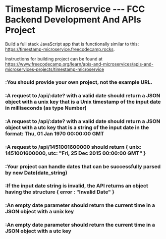 # Timestamp Microservice --- FCC Backend Development And APIs Project

Build a full stack JavaScript app that is functionally similar to this: https://timestamp-microservice.freecodecamp.rocks.

Instructions for building project can be found at https://www.freecodecamp.org/learn/apis-and-microservices/apis-and-microservices-projects/timestamp-microservice

### :You should provide your own project, not the example URL.

### :A request to /api/:date? with a valid date should return a JSON object with a unix key that is a Unix timestamp of the input date in milliseconds (as type Number)

### :A request to /api/:date? with a valid date should return a JSON object with a utc key that is a string of the input date in the format: Thu, 01 Jan 1970 00:00:00 GMT

### :A request to /api/1451001600000 should return { unix: 1451001600000, utc: "Fri, 25 Dec 2015 00:00:00 GMT" }

### :Your project can handle dates that can be successfully parsed by new Date(date_string)

### :If the input date string is invalid, the API returns an object having the structure { error : "Invalid Date" }

### :An empty date parameter should return the current time in a JSON object with a unix key

### :An empty date parameter should return the current time in a JSON object with a utc key
